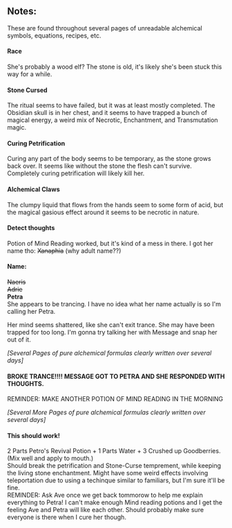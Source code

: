 ## Notes: 
These are found throughout several pages of unreadable alchemical symbols, equations, recipes, etc. 

#### Race
She's probably a wood elf? The stone is old, it's likely she's been stuck this way for a while.

#### Stone Cursed
The ritual seems to have failed, but it was at least mostly completed. The Obsidian skull is in her chest, and it seems to have trapped a bunch of magical energy, a weird mix of Necrotic, Enchantment, and Transmutation magic.

#### Curing Petrification 
Curing any part of the body seems to be temporary, as the stone grows back over. It seems like without the stone the flesh can't survive. Completely curing petrification will likely kill her.

#### Alchemical Claws
The clumpy liquid that flows from the hands seem to some form of acid, but the magical gasious effect around it seems to be necrotic in nature. 

#### Detect thoughts
Potion of Mind Reading worked, but it's kind of a mess in there. I got her name tho: ~~Xanaphia~~ (why adult name??)

#### Name:
~~Naeris~~ \
~~Adrie~~ \
**Petra** \
She appears to be trancing. I have no idea what her name actually is so I'm calling her Petra.

Her mind seems shattered, like she can't exit trance. She may have been trapped for too long. I'm gonna try talking her with Message and snap her out of it. 

*[Several Pages of pure alchemical formulas clearly written over several days]*

#### BROKE TRANCE!!!! MESSAGE GOT TO PETRA AND SHE RESPONDED WITH THOUGHTS. 
REMINDER: MAKE ANOTHER POTION OF MIND READING IN THE MORNING

*[Several More Pages of pure alchemical formulas clearly written over several days]*

#### This should work!
2 Parts Petro's Revival Potion + 1 Parts Water + 3 Crushed up Goodberries. (Mix well and apply to mouth.) \
Should break the petrification and Stone-Curse temprement, while keeping the living stone enchantment. Might have some weird effects involving teleportation due to using a techinque similar to familiars, but I'm sure it'll be fine. \
REMINDER: Ask Ave once we get back tommorow to help me explain everything to Petra! I can't make enough Mind reading potions and I get the feeling Ave and Petra will like each other. Should probably make sure everyone is there when I cure her though.
